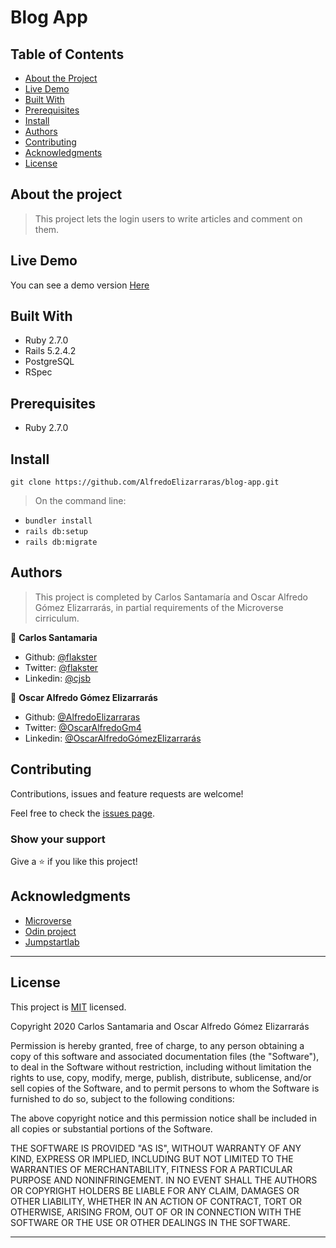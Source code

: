 <h1>
  Blog App
</h1>

## Table of Contents

* [About the Project](#about-the-project)
* [Live Demo](#love-demo)
* [Built With](#built-with)
* [Prerequisites](#prerequisites)
* [Install](#install)
* [Authors](#authors)
* [Contributing](#contributing)
* [Acknowledgments](#acknowledgments)
* [License](#license)

## About the project

> This project lets the login users to write articles and comment on them.

## Live Demo

You can see a demo version [Here](https://blog-app-fo.herokuapp.com/)

## Built With

- Ruby 2.7.0
- Rails 5.2.4.2
- PostgreSQL
- RSpec

## Prerequisites

- Ruby 2.7.0

## Install

`git clone https://github.com/AlfredoElizarraras/blog-app.git`

> On the command line:
- `bundler install`
- `rails db:setup`
- `rails db:migrate`

## Authors

> This project is completed by Carlos Santamaría and Oscar Alfredo Gómez Elizarrarás, in partial requirements of the Microverse cirriculum. 

👤 **Carlos Santamaria**

- Github: [@flakster](https://github.com/flakster)
- Twitter: [@flakster](https://twitter.com/flakster)
- Linkedin: [@cjsb](https://www.linkedin.com/in/cjsb)

👤 **Oscar Alfredo Gómez Elizarrarás**

- Github: [@AlfredoElizarraras](https://github.com/AlfredoElizarraras)
- Twitter: [@OscarAlfredoGm4](https://twitter.com/OscarAlfredoGm4)
- Linkedin: [@OscarAlfredoGómezElizarrarás](https://mx.linkedin.com/in/oscar-alfredo-gomez-elizarraras)

## Contributing

Contributions, issues and feature requests are welcome!

Feel free to check the [issues page](https://github.com/AlfredoElizarraras/blog-app/issues).

### Show your support

Give a ⭐️ if you like this project!

## Acknowledgments

- [Microverse](https://microverse.org)
- [Odin project](https://www.theodinproject.com/)
- [Jumpstartlab](http://tutorials.jumpstartlab.com/projects/blogger.html#i5:-authentication)

---

## License

This project is [MIT](https://github.com/AlfredoElizarraras/blog-app/blob/master/LICENSE) licensed.

Copyright 2020 Carlos Santamaria and Oscar Alfredo Gómez Elizarrarás

Permission is hereby granted, free of charge, to any person obtaining a copy of this software and associated documentation files (the "Software"), to deal in the Software without restriction, including without limitation the rights to use, copy, modify, merge, publish, distribute, sublicense, and/or sell copies of the Software, and to permit persons to whom the Software is furnished to do so, subject to the following conditions:

The above copyright notice and this permission notice shall be included in all copies or substantial portions of the Software.

THE SOFTWARE IS PROVIDED "AS IS", WITHOUT WARRANTY OF ANY KIND, EXPRESS OR IMPLIED, INCLUDING BUT NOT LIMITED TO THE WARRANTIES OF MERCHANTABILITY, FITNESS FOR A PARTICULAR PURPOSE AND NONINFRINGEMENT. IN NO EVENT SHALL THE AUTHORS OR COPYRIGHT HOLDERS BE LIABLE FOR ANY CLAIM, DAMAGES OR OTHER LIABILITY, WHETHER IN AN ACTION OF CONTRACT, TORT OR OTHERWISE, ARISING FROM, OUT OF OR IN CONNECTION WITH THE SOFTWARE OR THE USE OR OTHER DEALINGS IN THE SOFTWARE.

---
